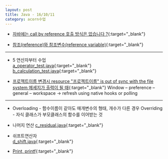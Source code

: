```yaml
---
layout: post
title: Java - 16/10/11
category: acorn수업
---
```


- [자바에는 call by reference 호출 방식은 없습니다 ?](http://okky.kr/article/32431){:target="_blank"}  

- [참조(reference)와 참조변수(reference variable)](http://dohe2014.tistory.com/entry/%EC%B0%B8%EC%A1%B0reference%EC%99%80-%EC%B0%B8%EC%A1%B0%EB%B3%80%EC%88%98reference-variable){:target="_blank"}  

---

- 5 연산자부터 수업  
[a_operator_test.java](https://github.com/jongwoo315/acorn_bigdata/blob/master/2017-04-15-acorn_day2_161011.md/a_operator_test.java){:target="_blank"}
[b_calculation_test.java](https://github.com/jongwoo315/acorn_bigdata/blob/master/2017-04-15-acorn_day2_161011.md/b_calculation_test.java){:target="_blank"}
 
- [프로젝트이름 변경시 resource "프로젝트이름" is out of sync with the file system 메세지가 출력이 될 때](http://stackoverflow.com/questions/4343735/avoiding-resource-is-out-of-sync-with-the-filesystem){:target="_blank"}
Window – preference – general – workspace -> refresh using native hooks or polling  

---

- Overloading - 함수이름이 같아도 매개변수의 형태, 개수가 다른 경우 
Overriding - 자식 클래스가 부모클래스의 함수를 이어받는 것 
 
- 나머지 연산
[c_residual.java](https://github.com/jongwoo315/acorn_bigdata/blob/master/2017-04-15-acorn_day2_161011.md/c_residual.java){:target="_blank"}
 
- 쉬프트연산자  
[d_shift.java](https://github.com/jongwoo315/acorn_bigdata/blob/master/2017-04-15-acorn_day2_161011.md/d_shift.java){:target="_blank"}
  
- [Print, printf](http://everyflower.tistory.com/37){:target="_blank"}
